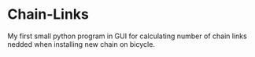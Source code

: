 # Chain-Links
My first small python program in GUI for calculating number of chain links nedded when installing new chain on bicycle.
